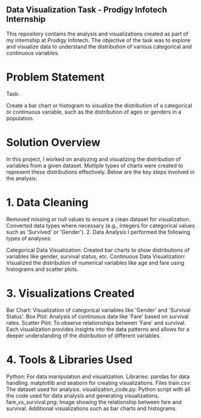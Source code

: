 ## Data Visualization Task - Prodigy Infotech Internship

This repository contains the analysis and visualizations created as part of my internship at Prodigy Infotech. The objective of the task was to explore and visualize data to understand the distribution of various categorical and continuous variables.

# Problem Statement

Task:

Create a bar chart or histogram to visualize the distribution of a categorical or continuous variable, such as the distribution of ages or genders in a population.

# Solution Overview

In this project, I worked on analyzing and visualizing the distribution of variables from a given dataset. Multiple types of charts were created to represent these distributions effectively. Below are the key steps involved in the analysis:

# 1. Data Cleaning

Removed missing or null values to ensure a clean dataset for visualization.
Converted data types where necessary (e.g., integers for categorical values such as 'Survived' or 'Gender').
2. Data Analysis
I performed the following types of analyses:

Categorical Data Visualization: Created bar charts to show distributions of variables like gender, survival status, etc.
Continuous Data Visualization: Visualized the distribution of numerical variables like age and fare using histograms and scatter plots.

# 3. Visualizations Created

Bar Chart: Visualization of categorical variables like 'Gender' and 'Survival Status'.
Box Plot: Analysis of continuous data like 'Fare' based on survival rates.
Scatter Plot: To observe relationships between 'Fare' and survival.
Each visualization provides insights into the data patterns and allows for a deeper understanding of the distribution of different variables.

# 4. Tools & Libraries Used

Python: For data manipulation and visualization.
Libraries:
pandas for data handling.
matplotlib and seaborn for creating visualizations.
Files
train.csv: The dataset used for analysis.
visualization_code.py: Python script with all the code used for data analysis and generating visualizations.
fare_vs_survival.png: Image showing the relationship between fare and survival.
Additional visualizations such as bar charts and histograms.

